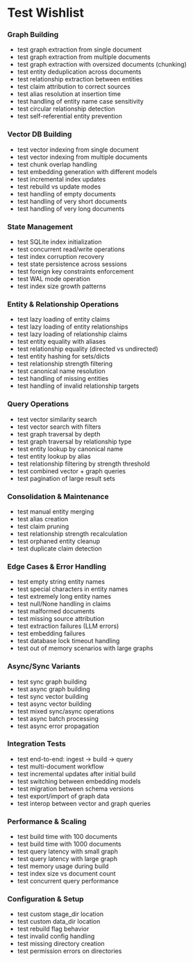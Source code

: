 # Test Wishlist

### Graph Building
- test graph extraction from single document
- test graph extraction from multiple documents
- test graph extraction with oversized documents (chunking)
- test entity deduplication across documents
- test relationship extraction between entities
- test claim attribution to correct sources
- test alias resolution at insertion time
- test handling of entity name case sensitivity
- test circular relationship detection
- test self-referential entity prevention

### Vector DB Building
- test vector indexing from single document
- test vector indexing from multiple documents
- test chunk overlap handling
- test embedding generation with different models
- test incremental index updates
- test rebuild vs update modes
- test handling of empty documents
- test handling of very short documents
- test handling of very long documents

### State Management
- test SQLite index initialization
- test concurrent read/write operations
- test index corruption recovery
- test state persistence across sessions
- test foreign key constraints enforcement
- test WAL mode operation
- test index size growth patterns

### Entity & Relationship Operations
- test lazy loading of entity claims
- test lazy loading of entity relationships
- test lazy loading of relationship claims
- test entity equality with aliases
- test relationship equality (directed vs undirected)
- test entity hashing for sets/dicts
- test relationship strength filtering
- test canonical name resolution
- test handling of missing entities
- test handling of invalid relationship targets

### Query Operations
- test vector similarity search
- test vector search with filters
- test graph traversal by depth
- test graph traversal by relationship type
- test entity lookup by canonical name
- test entity lookup by alias
- test relationship filtering by strength threshold
- test combined vector + graph queries
- test pagination of large result sets

### Consolidation & Maintenance
- test manual entity merging
- test alias creation
- test claim pruning
- test relationship strength recalculation
- test orphaned entity cleanup
- test duplicate claim detection

### Edge Cases & Error Handling
- test empty string entity names
- test special characters in entity names
- test extremely long entity names
- test null/None handling in claims
- test malformed documents
- test missing source attribution
- test extraction failures (LLM errors)
- test embedding failures
- test database lock timeout handling
- test out of memory scenarios with large graphs

### Async/Sync Variants
- test sync graph building
- test async graph building
- test sync vector building
- test async vector building
- test mixed sync/async operations
- test async batch processing
- test async error propagation

### Integration Tests
- test end-to-end: ingest → build → query
- test multi-document workflow
- test incremental updates after initial build
- test switching between embedding models
- test migration between schema versions
- test export/import of graph data
- test interop between vector and graph queries

### Performance & Scaling
- test build time with 100 documents
- test build time with 1000 documents
- test query latency with small graph
- test query latency with large graph
- test memory usage during build
- test index size vs document count
- test concurrent query performance

### Configuration & Setup
- test custom stage_dir location
- test custom data_dir location
- test rebuild flag behavior
- test invalid config handling
- test missing directory creation
- test permission errors on directories